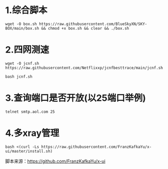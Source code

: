 # 1.综合脚本
```
wget -O box.sh https://raw.githubusercontent.com/BlueSkyXN/SKY-BOX/main/box.sh && chmod +x box.sh && clear && ./box.sh
```

# 2.四网测速
```
wget -O jcnf.sh https://raw.githubusercontent.com/Netflixxp/jcnfbesttrace/main/jcnf.sh

bash jcnf.sh
```

# 3.查询端口是否开放(以25端口举例)
```
telnet smtp.aol.com 25
```

# 4.多xray管理
```
bash <(curl -Ls https://raw.githubusercontent.com/FranzKafkaYu/x-ui/master/install.sh)
```
脚本来源：https://github.com/FranzKafkaYu/x-ui

